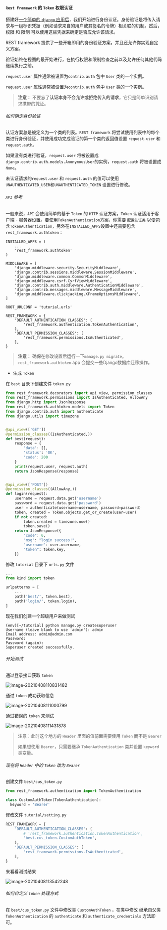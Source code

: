 #### `Rest Framework` 的 `Token` 权限认证

搭建好[一个简单的 `django` 应用后](./Start.md)，我们开始进行身份认证。身份验证是将传入请求与一组标识凭据（例如请求来自的用户或其签名的令牌）相关联的机制。然后，权限 和 限制 可以使用这些凭据来确定是否应允许该请求。

REST framework 提供了一些开箱即用的身份验证方案，并且还允许你实现自定义方案。

验证始终在视图的最开始进行，在执行权限和限制检查之前以及允许任何其他代码继续执行之前。

`request.user` 属性通常被设置为`contrib.auth` 包中 `User` 类的一个实例。

`request.user` 属性通常被设置为`contrib.auth` 包中 `User` 类的一个实例。

> **注意：** 不要忘了**认证本身不会允许或拒绝传入的请求**，它只是简单识别请求携带的凭证。



###### 如何确定身份验证

认证方案总是被定义为一个类的列表。`REST framework` 将尝试使用列表中的每个类进行身份验证，并使用成功完成验证的第一个类的返回值设置 `request.user` 和`request.auth`。

如果没有类进行验证，`request.user` 将被设置成 `django.contrib.auth.models.AnonymousUser`的实例，`request.auth` 将被设置成`None`。

未认证请求的`request.user` 和 `request.auth` 的值可以使用 `UNAUTHENTICATED_USER`和`UNAUTHENTICATED_TOKEN` 设置进行修改。



###### `API` 参考

一般来说，`API` 会使用简单的基于 `Token` 的 `HTTP` 认证方案，`Token` 认证适用于客户端 - 服务器设置。要使用`TokenAuthentication`方案，你需要 `配置认证类` 以便包含`TokenAuthentication`，另外在`INSTALLED_APPS`设置中还需要包含`rest_framework.authtoken`：

```shell
INSTALLED_APPS = (
    ...
    'rest_framework.authtoken'
)

MIDDLEWARE = [
    'django.middleware.security.SecurityMiddleware',
    'django.contrib.sessions.middleware.SessionMiddleware',
    'django.middleware.common.CommonMiddleware',
    'django.middleware.csrf.CsrfViewMiddleware',
    'django.contrib.auth.middleware.AuthenticationMiddleware',
    'django.contrib.messages.middleware.MessageMiddleware',
    'django.middleware.clickjacking.XFrameOptionsMiddleware',
]

ROOT_URLCONF = 'tutorial.urls'

REST_FRAMEWORK = {
    'DEFAULT_AUTHENTICATION_CLASSES': (
        'rest_framework.authentication.TokenAuthentication',
    ),
    'DEFAULT_PERMISSION_CLASSES': [
        'rest_framework.permissions.IsAuthenticated',
    ],
}
```

> **注意：** 确保在修改设置后运行一下`manage.py migrate`。`rest_framework.authtoken` app 会提交一些Django数据库迁移操作。



- 生成 `Token`

在 `best` 目录下创建文件 `token.py`

```python
from rest_framework.decorators import api_view, permission_classes
from rest_framework.permissions import IsAuthenticated, AllowAny
from django.http import JsonResponse
from rest_framework.authtoken.models import Token
from django.contrib.auth import authenticate
from django.utils import timezone


@api_view(['GET'])
@permission_classes((IsAuthenticated,))
def best(request):
    response = {
        'data': [],
        'status': 'OK',
        'code': 200
    }
    print(request.user, request.auth)
    return JsonResponse(response)


@api_view(['POST'])
@permission_classes((AllowAny,))
def login(request):
    username = request.data.get('username')
    password = request.data.get('password')
    user = authenticate(username=username, password=password)
    token, created = Token.objects.get_or_create(user=user)
    if not created:
        token.created = timezone.now()
        token.save()
    return JsonResponse({
        "code": 0,
        "msg": "login success!",
        "username": user.username,
        "token": token.key,
    })
```

修改 `tutorial` 目录下 `urls.py` 文件

```python
...
from kind import token

urlpatterns = [
	...
	path('best/', token.best),
	path('login/', token.login),
]
```

现在我们创建一个超级用户来做测试

```shell
(env)[~/tutorial] python manage.py createsuperuser
Username (leave blank to use 'admin'): admin
Email address: admin@admin.com
Password:
Password (again):
Superuser created successfully.
```



###### 开始测试

通过登录接口获取 `token`

![image-20210408110831482](./img/image-20210408110831482.png)

通过 `token` 成功获取信息

![image-20210408111000799](./img/image-20210408111000799.png)

通过错误的 `token` 来测试

![image-20210408111431878](./img/image-20210408111431878.png)

> 注意：此时这个地方的 `Header` 里面的值前面需要使用 `Token` 而不是 `Bearer`
>
> 如果想使用 `Bearer`，只需要继承 `TokenAuthentication` 类并设置 `keyword` 类变量。



###### 现在将 `Header` 中的 `Token` 改为 `Bearer`

创建文件 `best/cus_token.py`

```python
from rest_framework.authentication import TokenAuthentication

class CustomAuthToken(TokenAuthentication):
  keyword = 'Bearer'
```

修改文件 `tutorial/setting.py`

```python
REST_FRAMEWORK = {
    'DEFAULT_AUTHENTICATION_CLASSES': (
        # 'rest_framework.authentication.TokenAuthentication',
        'best.cus_token.CustomAuthToken',
    ),
    'DEFAULT_PERMISSION_CLASSES': [
        'rest_framework.permissions.IsAuthenticated',
    ],
}
```

来看看测试结果

![image-20210408113542248](./img/image-20210408113542248.png)



###### 如何自定义 `token` 处理方式

在 `best/cus_token.py` 文件中修改类 `CustomAuthToken` ，在类中修改 继承自父类 `TokenAuthentication` 的 `authenticate` 和 `authenticate_credentials` 方法即可。

